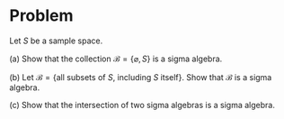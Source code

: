 # Problem
Let $S$ be a sample space.

(a) Show that the collection $\mathcal{B} = \{ \varnothing, S \}$ is a sigma algebra.

(b) Let $\mathcal{B} = \{$all subsets of $S$, including $S$ itself$\}$. Show that $\mathcal{B}$ is a sigma algebra.

(c) Show that the intersection of two sigma algebras is a sigma algebra.
